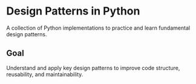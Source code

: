 # Design Patterns in Python
A collection of Python implementations to practice and learn fundamental design patterns.

## Goal
Understand and apply key design patterns to improve code structure, reusability, and maintainability.
